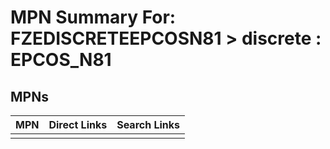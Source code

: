 



# MPN Summary For: FZEDISCRETEEPCOSN81 > discrete : EPCOS_N81

## MPNs
  

|MPN|Direct Links|Search Links|
| :--- | :--- | :--- |
||||
